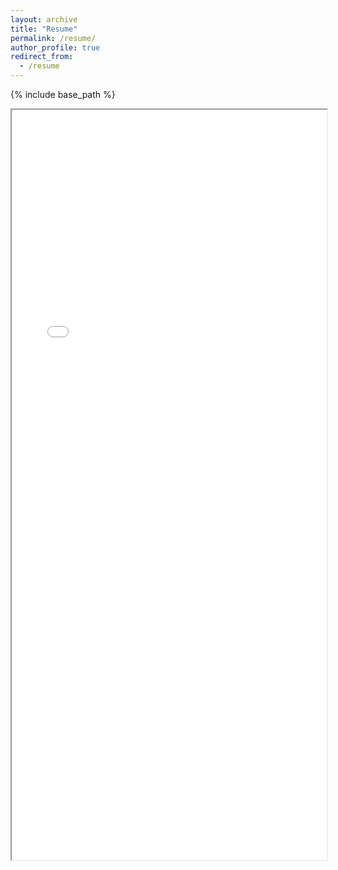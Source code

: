 ```yaml
---
layout: archive
title: "Resume"
permalink: /resume/
author_profile: true
redirect_from:
  - /resume
---
```


{% include base_path %}
<iframe src="/files/Anh_Vuong_Resume_101124.pdf" width="100%" height="1200px"> </iframe>
